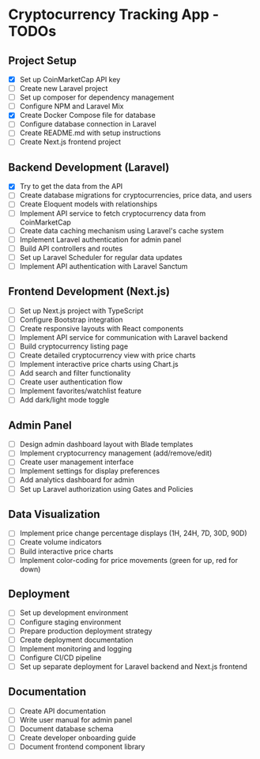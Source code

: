 # Cryptocurrency Tracking App - TODOs

## Project Setup

- [x] Set up CoinMarketCap API key
- [ ] Create new Laravel project
- [ ] Set up composer for dependency management
- [ ] Configure NPM and Laravel Mix
- [x] Create Docker Compose file for database
- [ ] Configure database connection in Laravel
- [ ] Create README.md with setup instructions
- [ ] Create Next.js frontend project

## Backend Development (Laravel)

- [x] Try to get the data from the API
- [ ] Create database migrations for cryptocurrencies, price data, and users
- [ ] Create Eloquent models with relationships
- [ ] Implement API service to fetch cryptocurrency data from CoinMarketCap
- [ ] Create data caching mechanism using Laravel's cache system
- [ ] Implement Laravel authentication for admin panel
- [ ] Build API controllers and routes
- [ ] Set up Laravel Scheduler for regular data updates
- [ ] Implement API authentication with Laravel Sanctum

## Frontend Development (Next.js)

- [ ] Set up Next.js project with TypeScript
- [ ] Configure Bootstrap integration
- [ ] Create responsive layouts with React components
- [ ] Implement API service for communication with Laravel backend
- [ ] Build cryptocurrency listing page
- [ ] Create detailed cryptocurrency view with price charts
- [ ] Implement interactive price charts using Chart.js
- [ ] Add search and filter functionality
- [ ] Create user authentication flow
- [ ] Implement favorites/watchlist feature
- [ ] Add dark/light mode toggle

## Admin Panel

- [ ] Design admin dashboard layout with Blade templates
- [ ] Implement cryptocurrency management (add/remove/edit)
- [ ] Create user management interface
- [ ] Implement settings for display preferences
- [ ] Add analytics dashboard for admin
- [ ] Set up Laravel authorization using Gates and Policies

## Data Visualization

- [ ] Implement price change percentage displays (1H, 24H, 7D, 30D, 90D)
- [ ] Create volume indicators
- [ ] Build interactive price charts
- [ ] Implement color-coding for price movements (green for up, red for down)

## Deployment

- [ ] Set up development environment
- [ ] Configure staging environment
- [ ] Prepare production deployment strategy
- [ ] Create deployment documentation
- [ ] Implement monitoring and logging
- [ ] Configure CI/CD pipeline
- [ ] Set up separate deployment for Laravel backend and Next.js frontend

## Documentation

- [ ] Create API documentation
- [ ] Write user manual for admin panel
- [ ] Document database schema
- [ ] Create developer onboarding guide
- [ ] Document frontend component library
